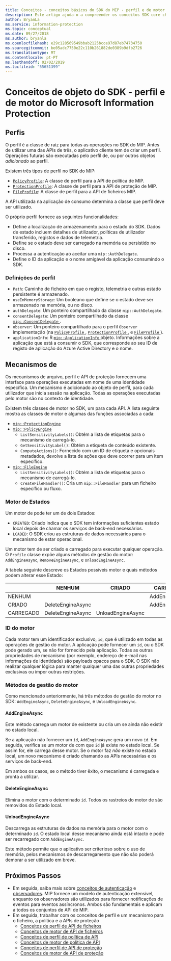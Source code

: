 ```yaml
---
title: Conceitos - conceitos básicos do SDK do MIP - perfil e de motor
description: Este artigo ajuda-o a compreender os conceitos SDK core chamados o perfil e o mecanismo, que são criados durante a inicialização do aplicativo.
author: BryanLa
ms.service: information-protection
ms.topic: conceptual
ms.date: 09/27/2018
ms.author: bryanla
ms.openlocfilehash: e29c128569549bbab2125bcce97d87eb74734750
ms.sourcegitcommit: be05adc7750e22c110b261882de0389b9dfb2726
ms.translationtype: MT
ms.contentlocale: pt-PT
ms.lasthandoff: 02/02/2019
ms.locfileid: "55651399"
---
```

# <a name="microsoft-information-protection-sdk---profile-and-engine-object-concepts"></a>Conceitos de objeto do SDK - perfil e de motor do Microsoft Information Protection

## <a name="profiles"></a>Perfis

O perfil é a classe de raiz para todas as operações no SDK do MIP. Antes de utilizar uma das APIs de três, o aplicativo cliente tem de criar um perfil. Operações futuras são executadas pelo perfil de, ou por outros objetos *adicionado* ao perfil.

Existem três tipos de perfil no SDK do MIP:

- [`PolicyProfile`](reference/class_mip_policyprofile.md): A classe de perfil para a API de política de MIP.
- [`ProtectionProfile`](reference/class_mip_protectionprofile.md): A classe de perfil para a API de proteção de MIP.
- [`FileProfile`](reference/class_mip_fileprofile.md): A classe de perfil para a API de ficheiros MIP.

A API utilizada na aplicação de consumo determina a classe que perfil deve ser utilizado.

O próprio perfil fornece as seguintes funcionalidades:

- Define a localização de armazenamento para o estado do SDK. Dados de estado incluem detalhes de utilizador, políticas de utilizador transferido, registos e dados de telemetria.
- Define se o estado deve ser carregado na memória ou persistido no disco.
- Processa a autenticação ao aceitar uma `mip::AuthDelegate`.
- Define o ID da aplicação e o nome amigável da aplicação consumindo o SDK.

### <a name="profile-settings"></a>Definições de perfil

- `Path`: Caminho de ficheiro em que o registo, telemetria e outras estado persistente é armazenado.
- `useInMemoryStorage`: Um booleano que define se o estado deve ser armazenado na memória, ou no disco.
- `authDelegate`: Um ponteiro compartilhado da classe `mip::AuthDelegate`. 
- `consentDelegate`: Um ponteiro compartilhado da classe [ `mip::ConsentDelegate` ](reference/class_mip_consentdelegate.md). 
- `observer`: Um ponteiro compartilhado para o perfil `Observer` implementação (na [ `PolicyProfile` ](reference/class_mip_policyprofile_observer.md), [ `ProtectionProfile` ](reference/class_mip_protectionprofile_observer.md), e [ `FileProfile` ](reference/class_mip_fileprofile_observer.md)).
- `applicationInfo`: R [ `mip::ApplicationInfo` ](reference/mip-enums-and-structs.md#structures) objeto. Informações sobre a aplicação que está a consumir o SDK, que corresponde ao seu ID de registo de aplicação do Azure Active Directory e o nome.

## <a name="engines"></a>Mecanismos de

Os mecanismos de arquivo, perfil e API de proteção fornecem uma interface para operações executadas em nome de uma identidade específica. Um mecanismo é adicionado ao objeto de perfil, para cada utilizador que inicia sessão na aplicação. Todas as operações executadas pelo motor são no contexto de identidade.

Existem três classes de motor no SDK, um para cada API. A lista seguinte mostra as classes de motor e algumas das funções associadas a cada:

- [`mip::ProtectionEngine`](reference/class_mip_protectionengine.md)
- [`mip::PolicyEngine`](reference/class_mip_policyengine.md)
  - `ListSensitivityLabels()`: Obtém a lista de etiquetas para o mecanismo de carregá-lo.
  - `GetSensitivityLabel()`: Obtém a etiqueta de conteúdo existente.
  - `ComputeActions()`: Fornecido com um ID de etiqueta e opcionais metadados, devolve a lista de ações que deve ocorrer para um item específico.
- [`mip::FileEngine`](reference/class_mip_fileengine.md)
  - `ListSensitivityLabels()`: Obtém a lista de etiquetas para o mecanismo de carregá-lo.
  - `CreateFileHandler()`: Cria um `mip::FileHandler` para um ficheiro específico ou fluxo.

### <a name="engine-states"></a>Motor de Estados

Um motor de pode ter um de dois Estados:

- `CREATED`: Criado indica que o SDK tem informações suficientes estado local depois de chamar os serviços de back-end necessários.
- `LOADED`: O SDK criou as estruturas de dados necessários para o mecanismo de estar operacional.

Um motor tem de ser criado e carregado para executar qualquer operação. O `Profile` classe expõe alguns métodos de gestão do motor: `AddEngineAsync`, `RemoveEngineAsync`, e `UnloadEngineAsync`.

A tabela seguinte descreve os Estados possíveis motor e quais métodos podem alterar esse Estado:

|         | NENHUM              | CRIADO           | CARREGADO         |
|---------|-------------------|-------------------|----------------|
| NENHUM    |                   |                   | AddEngineAsync |
| CRIADO | DeleteEngineAsync |                   | AddEngineAsync |
| CARREGADO  | DeleteEngineAsync | UnloadEngineAsync |                |

### <a name="engine-id"></a>ID do motor

Cada motor tem um identificador exclusivo, `id`, que é utilizado em todas as operações de gestão do motor. A aplicação pode fornecer um `id`, ou o SDK pode gerado um, se não for fornecido pela aplicação. Todas as outras propriedades de mecanismo (por exemplo, endereço de e-mail nas informações de identidade) são payloads opacos para o SDK. O SDK não realizar qualquer lógica para manter qualquer uma das outras propriedades exclusivas ou impor outras restrições.

### <a name="engine-management-methods"></a>Métodos de gestão do motor

Como mencionado anteriormente, há três métodos de gestão do motor no SDK: `AddEngineAsync`, `DeleteEngineAsync`, e `UnloadEngineAsync`.

#### <a name="addengineasync"></a>AddEngineAsync

Este método carrega um motor de existente ou cria um se ainda não existir no estado local.

Se a aplicação não fornecer um `id`, `AddEngineAsync` gera um novo `id`. Em seguida, verifica se um motor de com que `id` já existe no estado local. Se assim for, ele carrega desse motor. Se o motor faz *não* existe no estado local, um novo mecanismo é criado chamando as APIs necessárias e os serviços de back-end.

Em ambos os casos, se o método tiver êxito, o mecanismo é carregada e pronta a utilizar.

#### <a name="deleteengineasync"></a>DeleteEngineAsync

Elimina o motor com o determinado `id`. Todos os rastreios do motor de são removidos do Estado local.

#### <a name="unloadengineasync"></a>UnloadEngineAsync

Descarrega as estruturas de dados na memória para o motor com o determinado `id`. O estado local desse mecanismo ainda está intacto e pode ser recarregado com `AddEngineAsync`.

Este método permite que o aplicativo ser criterioso sobre o uso de memória, pelos mecanismos de descarregamento que não são poderá demorar a ser utilizado em breve.

## <a name="next-steps"></a>Próximos Passos

- Em seguida, saiba mais sobre [conceitos de autenticação](concept-authentication-cpp.md) e [observadores](concept-async-observers.md). MIP fornece um modelo de autenticação extensível, enquanto os observadores são utilizados para fornecer notificações de eventos para eventos assíncronos. Ambos são fundamentais e aplicam a todos os conjuntos de API de MIP.
- Em seguida, trabalhar com os conceitos de perfil e um mecanismo para o ficheiro, a política e a APIs de proteção
  - [Conceitos de perfil de API de ficheiros](concept-profile-engine-file-profile-cpp.md)
  - [Conceitos de motor de API de ficheiros](concept-profile-engine-file-engine-cpp.md)
  - [Conceitos de perfil de política de API](concept-profile-engine-file-profile-cpp.md)
  - [Conceitos de motor de política de API](concept-profile-engine-file-engine-cpp.md)
  - [Conceitos de perfil de API de proteção](concept-profile-engine-file-profile-cpp.md)
  - [Conceitos de motor de API de proteção](concept-profile-engine-file-engine-cpp.md)  

